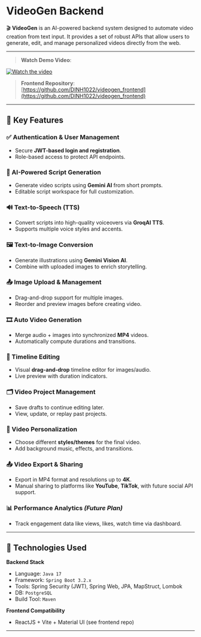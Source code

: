# VideoGen Backend

🎬 **VideoGen** is an AI-powered backend system designed to automate video creation from text input. It provides a set of robust APIs that allow users to generate, edit, and manage personalized videos directly from the web.

---
>**Watch Demo Video**:

[![Watch the video](https://img.youtube.com/vi/gNZZTNs1kNo/0.jpg)](https://www.youtube.com/watch?v=gNZZTNs1kNo)

> **Frontend Repository**: [https://github.com/DINH1022/videogen_frontend](https://github.com/DINH1022/videogen_frontend)
---

## 🚀 Key Features

### ✅ Authentication & User Management
- Secure **JWT-based login and registration**.
- Role-based access to protect API endpoints.

### 🧠 AI-Powered Script Generation
- Generate video scripts using **Gemini AI** from short prompts.
- Editable script workspace for full customization.

### 🔊 Text-to-Speech (TTS)
- Convert scripts into high-quality voiceovers via **GroqAI TTS**.
- Supports multiple voice styles and accents.

### 🖼️ Text-to-Image Conversion
- Generate illustrations using **Gemini Vision AI**.
- Combine with uploaded images to enrich storytelling.

### 📤 Image Upload & Management
- Drag-and-drop support for multiple images.
- Reorder and preview images before creating video.

### 🎞️ Auto Video Generation
- Merge audio + images into synchronized **MP4** videos.
- Automatically compute durations and transitions.

### 🔧 Timeline Editing
- Visual **drag-and-drop** timeline editor for images/audio.
- Live preview with duration indicators.

### 🗂️ Video Project Management
- Save drafts to continue editing later.
- View, update, or replay past projects.

### 🌈 Video Personalization
- Choose different **styles/themes** for the final video.
- Add background music, effects, and transitions.

### 📤 Video Export & Sharing
- Export in MP4 format and resolutions up to **4K**.
- Manual sharing to platforms like **YouTube**, **TikTok**, with future social API support.

### 📊 Performance Analytics *(Future Plan)*
- Track engagement data like views, likes, watch time via dashboard.

---

## 🔧 Technologies Used

**Backend Stack**
- Language: `Java 17`
- Framework: `Spring Boot 3.2.x`
- Tools: Spring Security (JWT), Spring Web, JPA, MapStruct, Lombok
- DB: `PostgreSQL`
- Build Tool: `Maven`

**Frontend Compatibility**
- ReactJS + Vite + Material UI (see frontend repo)

---
